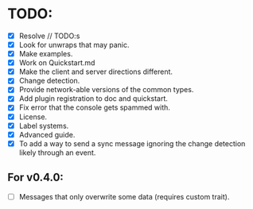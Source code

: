 # TODO:
- [x] Resolve // TODO:s
- [x] Look for unwraps that may panic.
- [x] Make examples.
- [x] Work on Quickstart.md
- [x] Make the client and server directions different.
- [x] Change detection.
- [x] Provide network-able versions of the common types.
- [x] Add plugin registration to doc and quickstart.
- [x] Fix error that the console gets spammed with.
- [x] License. 
- [x] Label systems.
- [x] Advanced guide.
- [x] To add a way to send a sync message ignoring the change detection likely through an event.

## For v0.4.0:
- [ ] Messages that only overwrite some data (requires custom trait).
